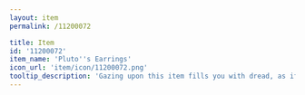 ```yaml
---
layout: item
permalink: /11200072

title: Item
id: '11200072'
item_name: 'Pluto''s Earrings'
icon_url: 'item/icon/11200072.png'
tooltip_description: 'Gazing upon this item fills you with dread, as if your very soul is standing judgement.'
---
```

